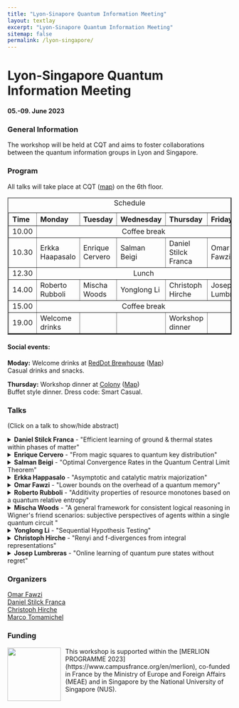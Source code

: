 ```yaml
---
title: "Lyon-Sinapore Quantum Information Meeting"
layout: textlay
excerpt: "Lyon-Sinapore Quantum Information Meeting"
sitemap: false
permalink: /lyon-singapore/
---
```


# Lyon-Singapore Quantum Information Meeting
#### 05.-09. June 2023

### General Information
The workshop will be held at CQT and aims to foster collaborations between the quantum information groups in Lyon and Singapore. 

### Program 

All talks will take place at CQT ([map](https://goo.gl/maps/1wL9FvoHugySieH48)) on the 6th floor. 

<table border=2 cellpadding=30 cellspacing=10>
  <caption>Schedule</caption>
	<colgroup span="6">
	<col width="9%" >
	<col width="19%" >
	<col width="18%" >
	<col width="18%" >
	<col width="18%" >
	<col width="18%" >
	</colgroup>
<thead>
	<tr class="header">
	 <th align="left">Time</th>
   	 <th align="left">Monday</th>
   	 <th align="left">Tuesday</th>
	 <th align="left">Wednesday</th>
	 <th align="left">Thursday</th>
	 <th align="left">Friday</th>
	</tr>
</thead>
<tbody>
  <tr>
    <td>10.00</td>
    <td align="center" colspan="5">Coffee break</td>
  </tr>
  <tr>
        <td align="left">10.30</td>
        <td align="left">Erkka Haapasalo</td>
	<td align="left">Enrique Cervero</td>
	<td align="left">Salman Beigi</td>
	<td align="left">Daniel Stilck Franca</td>
	<td align="left">Omar Fawzi</td>
  </tr>
  <tr>
    <td>12.30</td>
    <td align="center" colspan="5">Lunch</td>
  </tr>
  <tr>
    	<td>14.00</td>
    	<td>Roberto Rubboli</td>
	<td>Mischa Woods</td>
	<td>Yonglong Li</td>
	<td>Christoph Hirche</td>
	<td>Josep Lumbreras</td>
  </tr>
  <tr>
    	<td>15.00</td>
   	<td align="center" colspan="5">Coffee break</td>
  </tr>
  <tr>
    	<td>19.00</td>
    	<td>Welcome drinks</td>
	<td> </td>
	<td> </td>
	<td> Workshop dinner </td>
	<td> </td>
  </tr>
</tbody>
</table>


#### Social events: 
<b>Moday:</b> Welcome drinks at [RedDot Brewhouse](https://reddotbrewhouse.com.sg/pages/menu) ([Map](https://goo.gl/maps/4mvNbwfei1dazjtr7)) <br />
Casual drinks and snacks. <br />


<b>Thursday:</b> Workshop dinner at [Colony](https://www.ritzcarlton.com/en/hotels/singapore/dining/colony/menu) ([Map](https://goo.gl/maps/gsbyhV6APN4kfWZu9)) <br />
Buffet style dinner. Dress code: Smart Casual.


### Talks

(Click on a talk to show/hide abstract)

<details markdown=block>
<summary markdown=span>
            <b>Daniel Stilck Franca</b> - "Efficient learning of ground & thermal states within phases of matter"           
</summary>
Abstract: We consider two related tasks: (a) estimating a parameterisation of an unknown Gibbs state and expectation values of Lipschitz observables on this state; and (b) learning the expectation values of local observables within a thermal or quantum phase of matter. In both cases, we wish to minimise the number of samples we use to learn these properties to a given precision.

For the first task, we develop new techniques to learn parameterisations of classes of systems, including quantum Gibbs states of non-commuting Hamiltonians under the condition of exponential decay of correlations and the approximate Markov property, thus improving on work by \cite{rouze2021learning}. We show that it is possible to infer the expectation values of all extensive properties of the state from a number of copies that not only scales polylogarithmically with the system size, but polynomially in the observable's locality --- an exponential improvement over state-of-the-art  --- hence partially answering conjectures stated in \cite{rouze2021learning} and \cite{anshu2021sample} in the positive. This class of properties includes expected values of quasi-local observables and entropic quantities of the state.

For the second task, we turn our tomography tools into efficient algorithms for learning observables in a phase of matter of a quantum system.
By exploiting the locality of the Hamiltonian, we show that $M$ local observables can be learned with probability $1-\delta$ and up to precision $\epsilon$ with access to only $N=\mathcal{O}\big(\log\big(\frac{M}{\delta}\big)e^{\operatorname{polylog}(\epsilon^{-1})}\big)$ samples ---
again an exponential improvement in the precision over the best previously known bounds \cite{huang2021provably}.
Our results apply to both thermal phases of matter displaying exponential decay of correlations and families of ground states of Hamiltonians satisfying a similar condition.
In addition, our sample complexity applies to the worse case setting whereas previous results only applied to the average case setting.

To prove our results, we develop new tools of independent interest, such as robust shadow tomography algorithms for ground and Gibbs states, Gibbs approximations of locally indistinguishable ground states, and generalisations of transportation cost inequalities for Gibbs states of non-commuting Hamiltonians.

This is based on joint work with Emilio Onorati, Cambyse Rouzé and James D. Watson
</details>
<details markdown=block>
<summary markdown=span>
            <b>Enrique Cervero</b> - "From magic squares to quantum key distribution"           
</summary>
We explore the three player version of the magic square game, an instance of a non-local game, and show that the best possible three player quantum strategy does not outperform the best possible three player classical strategy.
Inspired by this, we design a general Device Independent Quantum Key Distribution protocol based on arbitrary Non-Local Games (NLG-DIQKD) and exemplify it with the magic square game.
We prove the security of the NLG-DIQKD in the finite key regime via the generalised entropy accumulation theorem, a recent result which bounds the smooth min-entropy of a classical-quantum state resulting from a sequence of completely positive and trace preserving maps.
</details>
<details markdown=block>
<summary markdown=span>
            <b>Salman Beigi</b> - "Optimal Convergence Rates in the Quantum Central Limit Theorem"           
</summary>
Central limit theorem (CLT) states that the normalized sum of $n$ iid random variables converges to a Gaussian distribution. The measure of distance and the rate of convergence under which CLT holds have been the subject of study for decades. While the rate of convergence in $L_1$ distance has been known since the 60's, the optimal convergence rate in relative entropy is derived only in the last decade. In this talk I discuss the optimal convergence rates in the quantum central limit theorem.  I show that when measured in $L_1$ distance the optimal rate of convergence in quantum CLT is $O(1/\sqrt{n})$, and when measured in relative entropy, under some extra assumptions, the optimal convergence rate is $O(1/n)$. This talk is based on a joint work with Hami Mehrabi.
</details>
<details markdown=block>
<summary markdown=span>
            <b>Erkka Happasalo</b> - "Asymptotic and catalytic matrix majorization"           
</summary>
The matrix majorization problem asks, given two tuples of probability vectors, whether there exists a single stochastic matrix transforming one tuple into the other. Solving an open problem due to Mu et al, we show that if certain monotones - namely multivariate extensions of Renyi divergences - are strictly ordered between the two tuples, then for sufficiently large n, there exists a stochastic matrix taking n copies of each input distribution to n copies of the corresponding output distribution. The same conditions, with non-strict ordering for the monotones, are also necessary for such asymptotic matrix majorization. Our result also yields a map that approximately converts a single copy of each input distribution to the corresponding output distribution with the help of a catalyst that is returned unchanged. Allowing for transformation with arbitrarily small error, we find conditions that are both necessary and sufficient for such catalytic matrix majorization. We derive our results by building on a general algebraic theory of preordered semirings recently developed by one of the authors. This also allows us to recover various existing results on asymptotic and catalytic majorization as well as relative majorization in a unified manner. This talk is based on a joint work with Muhammad Usman Farooq, Tobias Fritz, and Marco Tomamichel.
</details>
<details markdown=block>
<summary markdown=span>
            <b>Omar Fawzi</b> - "Lower bounds on the overhead of a quantum memory"           
</summary>
A quantum memory is a procedure to store quantum information in a way that is robust to local noise for some fixed time. I will discuss two lower bounds on the number of additional physical registers required for a quantum memory. For the first one, I will focus on the dependence on time and allow very general operations. For the second one, I will require the operations to be geometrically local and focus on the dependence on the desired logical error rate. An important feature of these bounds is that they hold even if error-free classical computation is allowed.

Based on joint works with Nouédyn Baspin, Alexander Müller-Hermes and Ala Shayeghi available at https://arxiv.org/abs/2202.00119 and https://arxiv.org/abs/2302.04317.
</details>	
<details markdown=block>
<summary markdown=span>
            <b>Roberto Rubboli</b> - "Additivity properties of resource monotones based on a quantum relative entropy"           
</summary>
We discuss how to recast the additivity problem of resource monotones based on quantum relative entropies into a simpler linear one. Our results rely on deriving necessary and sufficient conditions for the minimum of these monotones.  We recover independently results in resource theory of coherence, conditional entropies, and find new results in entanglement theory and resource theory of magic. 

Talk based on: https://arxiv.org/abs/2211.12804
</details>
<details markdown=block>
<summary markdown=span>
            <b>Mischa Woods</b> - "A general framework for consistent logical reasoning in Wigner's friend scenarios: subjective perspectives of agents within a single quantum circuit "           
</summary>
 It is natural to expect a complete physical theory to have the ability to consistently model agents also as physical systems of the theory. In [Nat. Comms. 9, 3711 (2018)], Frauchiger and Renner (FR) claim to show that when agents model each other as quantum systems while reasoning about each other's knowledge in a certain Wigner's friend scenario, they arrive at a logical contradiction. In light of this, Renner often poses the challenge: provide a set of reasoning rules that can be used to program future quantum computers that may act as agents, which are (a) logically consistent (b) generalise to arbitrary Wigner's friend scenarios (c) efficiently programmable and (d) consistent with the temporal order of the protocol. Here we develop a general framework where we show that every logical Wigner's friend scenario (LWFS) can be mapped to a single temporally ordered quantum circuit, which allows agents in any LWFS to reason in a way that meets all four criteria of the challenge. Importantly, our framework achieves this general resolution without modifying classical logic or unitary quantum evolution or the Born rule, while allowing agents' perspectives to be fundamentally subjective. We analyse the FR protocol in detail, showing how the apparent paradox is resolved there. We show that apparent logical contradictions in any LWFS only arise when ignoring the choice of Heisenberg cut in scenarios where this choice does matter, and taking this dependence into account will always resolve the apparent paradox. What is more, in the special case of conventional quantum experiments, our formalism reduces to conventional quantum theory. Our results establish that universal applicability of quantum theory does not pose any threat to multi-agent logical reasoning and we discuss the implications of these results for FR's no-go theorem. Moreover, our formalism suggests the possibility of a truly relational and operational description of Wigner's friend scenarios that is consistent with quantum theory as well as probability theory applied to measurement outcomes.
</details>
<details markdown=block>
<summary markdown=span>
            <b>Yonglong Li</b> - "Sequential Hypothesis Testing"           
</summary>
Some old and some new things.
</details>	
<details markdown=block>
<summary markdown=span>
            <b>Christoph Hirche</b> - "Renyi and f-divergences from integral representations"           
</summary>
I present some ongoing work on a new f-divergence. This is joint work with Marco Tomamichel.  
</details>
<details markdown=block>
<summary markdown=span>
            <b>Josep Lumbreras</b> - "Online learning of quantum pure states without regret"           
</summary>
We present a novel way of learning pure quantum states using online learning techniques from stochastic bandit theory. In this setting, the learner interacts sequentially with an unknown pure quantum state (the environment) performing single-copy rank-1 projectors measurements (the action).  The learner's goal is to reduce the expected cumulative regret, which is minimized by selecting the measurements with maximum overlap with the unknown state. In previous work, it was observed that the regret scales as square root the number of rounds if we apply directly the bandit algorithm LinUCB. It was an open question if this strategy was optimal. We answer this question by presenting a modified version of LinUCB that uses a weighted least square estimator and gives a logarithmic scaling of the regret under a geometrical assumption. We do numerical studies that show logarithmic scaling and we check that the assumption is satisfied. We also derive information-theoretic lower bounds on the regret connecting quantum state tomography with bandit protocols and show a logarithmic lower bound that is almost optimal.  Finally, we study a classical quantum-inspired stochastic linear bandit that shows that contrary to a common belief in classical bandit theory, the square root regret barrier is not only due to the fact that the action set is continuous, it is also because the variances of the reward probabilities distributions have non-zero variance.
</details>

### Organizers
[Omar Fawzi](https://perso.ens-lyon.fr/omar.fawzi/) <br />
[Daniel Stilck Franca](https://danielstilckfranca.eu) <br />
[Christoph Hirche](https://christophhirche.github.io/ChristophHirche/) <br />
[Marco Tomamichel](https://marcotom.info)

### Funding

<p style="margin-bottom:3cm;">
<img style="float: left;margin:0 10px 10px 0" src="{{ site.url }}{{ site.baseurl }}/images/Merlion.png"  width="120"> 
This workshop is supported within the [MERLION PROGRAMME 2023](https://www.campusfrance.org/en/merlion), co-funded in France by the Ministry of Europe and Foreign Affairs (MEAE) and in Singapore by the National University of Singapore (NUS). <br />
</p>






